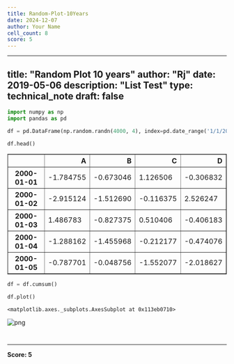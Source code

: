 ```yaml
---
title: Random-Plot-10Years
date: 2024-12-07
author: Your Name
cell_count: 8
score: 5
---
```


---
title: "Random Plot 10 years"
author: "Rj"
date: 2019-05-06
description: "List Test"
type: technical_note
draft: false
---

```python
import numpy as np
import pandas as pd
```


```python
df = pd.DataFrame(np.random.randn(4000, 4), index=pd.date_range('1/1/2000', periods=4000), columns=list('ABCD'))
```


```python
df.head()
```




<div>
<style scoped>
    .dataframe tbody tr th:only-of-type {
        vertical-align: middle;
    }

    .dataframe tbody tr th {
        vertical-align: top;
    }

    .dataframe thead th {
        text-align: right;
    }
</style>
<table border="1" class="dataframe">
  <thead>
    <tr style="text-align: right;">
      <th></th>
      <th>A</th>
      <th>B</th>
      <th>C</th>
      <th>D</th>
    </tr>
  </thead>
  <tbody>
    <tr>
      <th>2000-01-01</th>
      <td>-1.784755</td>
      <td>-0.673046</td>
      <td>1.126506</td>
      <td>-0.306832</td>
    </tr>
    <tr>
      <th>2000-01-02</th>
      <td>-2.915124</td>
      <td>-1.512690</td>
      <td>-0.116375</td>
      <td>2.526247</td>
    </tr>
    <tr>
      <th>2000-01-03</th>
      <td>1.486783</td>
      <td>-0.827375</td>
      <td>0.510406</td>
      <td>-0.406183</td>
    </tr>
    <tr>
      <th>2000-01-04</th>
      <td>-1.288162</td>
      <td>-1.455968</td>
      <td>-0.212177</td>
      <td>-0.474076</td>
    </tr>
    <tr>
      <th>2000-01-05</th>
      <td>-0.787701</td>
      <td>-0.048756</td>
      <td>-1.552077</td>
      <td>-2.018627</td>
    </tr>
  </tbody>
</table>
</div>




```python
df = df.cumsum()
```


```python
df.plot()
```




    <matplotlib.axes._subplots.AxesSubplot at 0x113eb0710>




    
![png](/mlnotes/images/random-plot-10years_5_1.png)
    



```python

```


```python

```


---
**Score: 5**